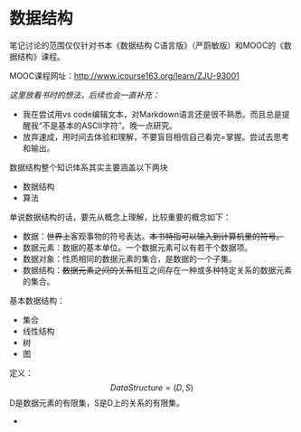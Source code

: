 # 数据结构
笔记讨论的范围仅仅针对书本《数据结构 C语言版》（严蔚敏版）和MOOC的《数据结构》课程。

MOOC课程网址：http://www.icourse163.org/learn/ZJU-93001

<!--本来想按日期记录，但很多话题需要一点点展开，所以如果以后想看下历史，请点击CODE tab页面，在 commit history里查找吧。-->



*这里放看书时的想法，后续也会一直补充：*

- 我在尝试用vs code编辑文本，对Markdown语言还是很不熟悉。而且总是提醒我“不是基本的ASCII字符”。晚一点研究。
- 放弃速成，用时间去体验和理解，不要盲目相信自己看完=掌握。尝试去思考和输出。



数据结构整个知识体系其实主要涵盖以下两块

- 数据结构
- 算法

单说数据结构的话，要先从概念上理解，比较重要的概念如下：

- 数据：~~世界上~~客观事物的符号表达。~~本书特指可以输入到计算机里的符号。~~
- 数据元素：数据的基本单位。一个数据元素可以有若干个数据项。
- 数据对象：性质相同的数据元素的集合，是数据的一个子集。
- 数据结构：~~数据元素之间的关系~~相互之间存在一种或多种特定关系的数据元素的集合。



基本数据结构：

- 集合
- 线性结构
- 树
- 图

定义：
$$
DataStructure = (D,S)
$$
D是数据元素的有限集，S是D上的关系的有限集。



- 

